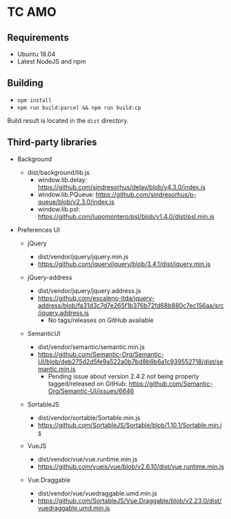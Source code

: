 # TC AMO

## Requirements

* Ubuntu 18.04
* Latest NodeJS and npm

## Building

* `npm install`
* `npm run build:parcel && npm run build:cp`

Build result is located in the `dist` directory.

## Third-party libraries

* Background
  * dist/background/lib.js
    * window.lib.delay: https://github.com/sindresorhus/delay/blob/v4.3.0/index.js
    * window.lib.PQueue: https://github.com/sindresorhus/p-queue/blob/v2.3.0/index.js
    * window.lib.psl: https://github.com/lupomontero/psl/blob/v1.4.0/dist/psl.min.js

* Preferences UI
  * jQuery
    * dist/vendor/jquery/jquery.min.js
    * https://github.com/jquery/jquery/blob/3.4.1/dist/jquery.min.js

  * jQuery-address
    * dist/vendor/jquery/jquery.address.js
    * https://github.com/escaleno-ltda/jquery-address/blob/fa31d3c7d7e265f1b376b72fd68b880c7ec156aa/src/jquery.address.js
      * No tags/releases on GitHub available

  * SemanticUI
    * dist/vendor/semantic/semantic.min.js
    * https://github.com/Semantic-Org/Semantic-UI/blob/deb275d2d5fe9a522a0b7bd8b6b6a1c939552718/dist/semantic.min.js
      * Pending issue about version 2.4.2 not being properly tagged/released on GitHub: https://github.com/Semantic-Org/Semantic-UI/issues/6646

  * SortableJS
    * dist/vendor/sortable/Sortable.min.js
    * https://github.com/SortableJS/Sortable/blob/1.10.1/Sortable.min.js

  * VueJS
    * dist/vendor/vue/vue.runtime.min.js
    * https://github.com/vuejs/vue/blob/v2.6.10/dist/vue.runtime.min.js

  * Vue.Draggable
    * dist/vendor/vue/vuedraggable.umd.min.js
    * https://github.com/SortableJS/Vue.Draggable/blob/v2.23.0/dist/vuedraggable.umd.min.js
